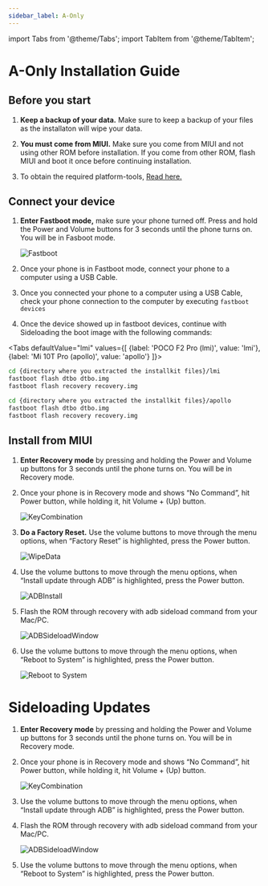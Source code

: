 ```yaml
---
sidebar_label: A-Only
---
```

import Tabs from '@theme/Tabs';
import TabItem from '@theme/TabItem';

# A-Only Installation Guide

## Before you start

1. **Keep a backup of your data.** Make sure to keep a backup of your files as the installaton will wipe your data.

2. **You must come from MIUI.** Make sure you come from MIUI and not using other ROM before installation. If you come from other ROM, flash MIUI and boot it once before continuing installation.

3. To obtain the required platform-tools, [Read here.](/docs/installation/installing-requirements)

## Connect your device

1. **Enter Fastboot mode,** make sure your phone turned off. Press and hold the Power and Volume buttons for 3 seconds until the phone turns on. You will be in Fasboot mode.

   ![Fastboot](/img/install-assets/fastboot.svg)

2. Once your phone is in Fastboot mode, connect your phone to a computer using a USB Cable.
3. Once you connected your phone to a computer using a USB Cable, check your phone connection to the computer by executing `fastboot devices`
4. Once the device showed up in fastboot devices, continue with Sideloading the boot image with the following commands:

<Tabs
    defaultValue="lmi"
    values={[
        {label: 'POCO F2 Pro (lmi)', value: 'lmi'},
        {label: 'Mi 10T Pro (apollo)', value: 'apollo'}
    ]}>
<TabItem value="lmi">

``` bash
cd {directory where you extracted the installkit files}/lmi
fastboot flash dtbo dtbo.img
fastboot flash recovery recovery.img
```

</TabItem>
<TabItem value="apollo">

``` bash
cd {directory where you extracted the installkit files}/apollo
fastboot flash dtbo dtbo.img
fastboot flash recovery recovery.img
```

</TabItem>
</Tabs>

## Install from MIUI

1. **Enter Recovery mode** by pressing and holding the Power and Volume up buttons for 3 seconds until the phone turns on. You will be in Recovery mode.
2. Once your phone is in Recovery mode and shows “No Command”, hit Power button, while holding it, hit Volume + (Up) button.

    ![KeyCombination](/img/install-assets/key-combination.svg)

3. **Do a Factory Reset.** Use the volume buttons to move through the menu options, when “Factory Reset” is highlighted, press the Power button.

    ![WipeData](/img/install-assets/wipe-data.svg)

4. Use the volume buttons to move through the menu options, when “Install update through ADB” is highlighted, press the Power button.

    ![ADBInstall](/img/install-assets/adb-install.svg)

5. Flash the ROM through recovery with adb sideload command from your Mac/PC.

    ![ADBSideloadWindow](/img/install-assets/adb-sideload-window.svg)

6. Use the volume buttons to move through the menu options, when “Reboot to System” is highlighted, press the Power button.

    ![Reboot to System](/img/install-assets/reboot-system.svg)

# Sideloading Updates

1. **Enter Recovery mode** by pressing and holding the Power and Volume up buttons for 3 seconds until the phone turns on. You will be in Recovery mode.
2. Once your phone is in Recovery mode and shows “No Command”, hit Power button, while holding it, hit Volume + (Up) button.

    ![KeyCombination](/img/install-assets/key-combination.svg)

3. Use the volume buttons to move through the menu options, when “Install update through ADB” is highlighted, press the Power button.
4. Flash the ROM through recovery with adb sideload command from your Mac/PC.

    ![ADBSideloadWindow](/img/install-assets/adb-sideload-window.svg)
5. Use the volume buttons to move through the menu options, when “Reboot to System” is highlighted, press the Power button.

